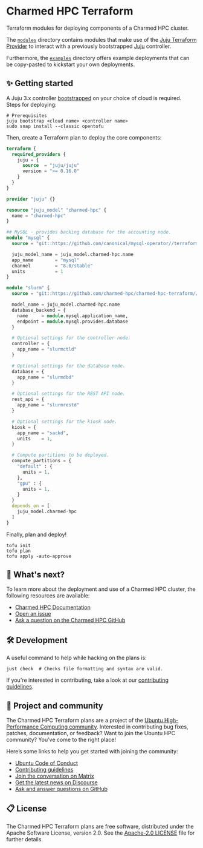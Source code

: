 # Charmed HPC Terraform

Terraform modules for deploying components of a Charmed HPC cluster.

The [`modules`](./modules) directory contains modules that make use of the
[Juju Terraform Provider](https://github.com/juju/terraform-provider-juju) to interact with a
previously bootstrapped [Juju](https://juju.is) controller.

Furthermore, the [`examples`](./examples) directory offers example deployments that can be copy-pasted
to kickstart your own deployments.

## ✨ Getting started

A Juju 3.x controller [bootstrapped](https://juju.is/docs/juju/bootstrapping) on your choice of cloud is required. Steps for deploying:

```shell
# Prerequisites
juju bootstrap <cloud name> <controller name>
sudo snap install --classic opentofu
```

Then, create a Terraform plan to deploy the core components:

```terraform
terraform {
  required_providers {
    juju = {
      source  = "juju/juju"
      version = ">= 0.16.0"
    }
  }
}

provider "juju" {}

resource "juju_model" "charmed-hpc" {
  name = "charmed-hpc"
}

## MySQL - provides backing database for the accounting node.
module "mysql" {
  source = "git::https://github.com/canonical/mysql-operator//terraform"

  juju_model_name = juju_model.charmed-hpc.name
  app_name        = "mysql"
  channel         = "8.0/stable"
  units           = 1
}

module "slurm" {
  source = "git::https://github.com/charmed-hpc/charmed-hpc-terraform//modules/slurm"

  model_name = juju_model.charmed-hpc.name
  database_backend = {
    name     = module.mysql.application_name,
    endpoint = module.mysql.provides.database
  }

  # Optional settings for the controller node.
  controller = {
    app_name = "slurmctld"
  }

  # Optional settings for the database node.
  database = {
    app_name = "slurmdbd"
  }

  # Optional settings for the REST API node.
  rest_api = {
    app_name = "slurmrestd"
  }

  # Optional settings for the kiosk node.
  kiosk = {
    app_name = "sackd",
    units    = 1,
  }

  # Compute partitions to be deployed.
  compute_partitions = {
    "default" : {
      units = 1,
    },
    "gpu" : {
      units = 1,
    }
  }
  depends_on = [
    juju_model.charmed-hpc
  ]
}
```

Finally, plan and deploy!

```shell
tofu init
tofu plan
tofu apply -auto-approve
```

## 🤔 What's next?

To learn more about the deployment and use of a Charmed HPC cluster, the following resources are available:

* [Charmed HPC Documentation](https://canonical-charmed-hpc.readthedocs-hosted.com/latest)
* [Open an issue](https://github.com/charmed-hpc/charmed-hpc-terraform/issues/new?title=ISSUE+TITLE&body=*Please+describe+your+issue*)
* [Ask a question on the Charmed HPC GitHub](https://github.com/orgs/charmed-hpc/discussions/categories/q-a)

## 🛠️ Development

A useful command to help while hacking on the plans is:

```shell
just check  # Checks file formatting and syntax are valid.
```

If you're interested in contributing, take a look at our [contributing guidelines](./CONTRIBUTING.md).

## 🤝 Project and community

The Charmed HPC Terraform plans are a project of the [Ubuntu High-Performance Computing community](https://ubuntu.com/community/governance/teams/hpc). Interested in contributing bug fixes, patches, documentation, or feedback? Want to join the Ubuntu HPC community? You’ve come to the right place!

Here’s some links to help you get started with joining the community:

* [Ubuntu Code of Conduct](https://ubuntu.com/community/ethos/code-of-conduct)
* [Contributing guidelines](./CONTRIBUTING.md)
* [Join the conversation on Matrix](https://matrix.to/#/#hpc:ubuntu.com)
* [Get the latest news on Discourse](https://discourse.ubuntu.com/c/hpc/151)
* [Ask and answer questions on GitHub](https://github.com/orgs/charmed-hpc/discussions/categories/q-a)

## 📋 License

The Charmed HPC Terraform plans are free software, distributed under the Apache Software License, version 2.0.
See the [Apache-2.0 LICENSE](./LICENSE) file for further details.
